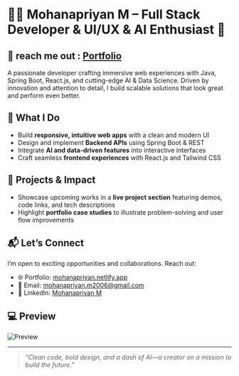 # 👨‍💻 Mohanapriyan M – Full Stack Developer & UI/UX & AI Enthusiast 🚀

##  🔗 reach me out : [Portfolio](https://mohanapriyan.netlify.app/)

A passionate developer crafting immersive web experiences with Java, Spring Boot, React.js, and cutting-edge AI & Data Science. Driven by innovation and attention to detail, I build scalable solutions that look great and perform even better.

## 🔧 What I Do
- Build **responsive, intuitive web apps** with a clean and modern UI
- Design and implement **Backend APIs** using Spring Boot & REST
- Integrate **AI and data-driven features** into interactive interfaces
- Craft seamless **frontend experiences** with React.js and Tailwind CSS

## 💼 Projects & Impact
- Showcase upcoming works in a **live project section** featuring demos, code links, and tech descriptions
- Highlight **portfolio case studies** to illustrate problem-solving and user flow improvements

## 📬 Let’s Connect
I’m open to exciting opportunities and collaborations. Reach out:
- 🌐 Portfolio: [mohanapriyan.netlify.app](https://mohanapriyan.netlify.app/)
- 📧 Email: mohanapriyan.m2006@gmail.com
- 🤝 LinkedIn: [Mohanapriyan M](https://www.linkedin.com/in/mohanapriyan-m2006/)

## 💻 Preview
![Preview](./screenshots/preview.gif)

---

> *“Clean code, bold design, and a dash of AI—a creator on a mission to build the future.”*
